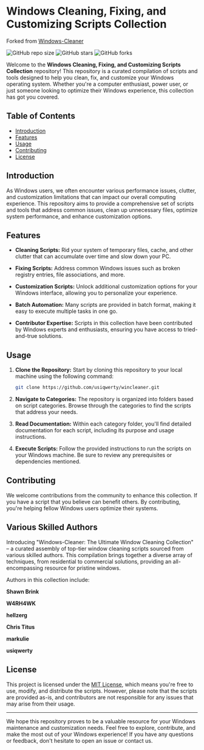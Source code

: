 # Windows Cleaning, Fixing, and Customizing Scripts Collection
Forked from [Windows-Cleaner](https://github.com/markulie/Windows-Cleaner)

![GitHub repo size](https://img.shields.io/github/repo-size/usiqwerty/wincleaner)
![GitHub stars](https://img.shields.io/github/stars/usiqwerty/wincleaner?style=social)
![GitHub forks](https://img.shields.io/github/forks/usiqwerty/wincleaner?style=social)

Welcome to the **Windows Cleaning, Fixing, and Customizing Scripts Collection** repository! This repository is a curated compilation of scripts and tools designed to help you clean, fix, and customize your Windows operating system. Whether you're a computer enthusiast, power user, or just someone looking to optimize their Windows experience, this collection has got you covered.

## Table of Contents

- [Introduction](#introduction)
- [Features](#features)
- [Usage](#usage)
- [Contributing](#contributing)
- [License](#license)

## Introduction

As Windows users, we often encounter various performance issues, clutter, and customization limitations that can impact our overall computing experience. This repository aims to provide a comprehensive set of scripts and tools that address common issues, clean up unnecessary files, optimize system performance, and enhance customization options.

## Features

- **Cleaning Scripts:** Rid your system of temporary files, cache, and other clutter that can accumulate over time and slow down your PC.

- **Fixing Scripts:** Address common Windows issues such as broken registry entries, file associations, and more.

- **Customization Scripts:** Unlock additional customization options for your Windows interface, allowing you to personalize your experience.

- **Batch Automation:** Many scripts are provided in batch format, making it easy to execute multiple tasks in one go.

- **Contributor Expertise:** Scripts in this collection have been contributed by Windows experts and enthusiasts, ensuring you have access to tried-and-true solutions.

## Usage

1. **Clone the Repository:** Start by cloning this repository to your local machine using the following command:
   
   ```bash
   git clone https://github.com/usiqwerty/wincleaner.git
   ```

2. **Navigate to Categories:** The repository is organized into folders based on script categories. Browse through the categories to find the scripts that address your needs.

3. **Read Documentation:** Within each category folder, you'll find detailed documentation for each script, including its purpose and usage instructions.

4. **Execute Scripts:** Follow the provided instructions to run the scripts on your Windows machine. Be sure to review any prerequisites or dependencies mentioned.

## Contributing

We welcome contributions from the community to enhance this collection. If you have a script that you believe can benefit others. By contributing, you're helping fellow Windows users optimize their systems.

## Various Skilled Authors

Introducing "Windows-Cleaner: The Ultimate Window Cleaning Collection" – a curated assembly of top-tier window cleaning scripts sourced from various skilled authors. This compilation brings together a diverse array of techniques, from residential to commercial solutions, providing an all-encompassing resource for pristine windows.

Authors in this collection include:

**Shawn Brink**

**W4RH4WK**

**hellzerg**

**Chris Titus**

**markulie**

**usiqwerty**

## License

This project is licensed under the [MIT License](LICENSE), which means you're free to use, modify, and distribute the scripts. However, please note that the scripts are provided as-is, and contributors are not responsible for any issues that may arise from their usage.

---

We hope this repository proves to be a valuable resource for your Windows maintenance and customization needs. Feel free to explore, contribute, and make the most out of your Windows experience! If you have any questions or feedback, don't hesitate to open an issue or contact us.